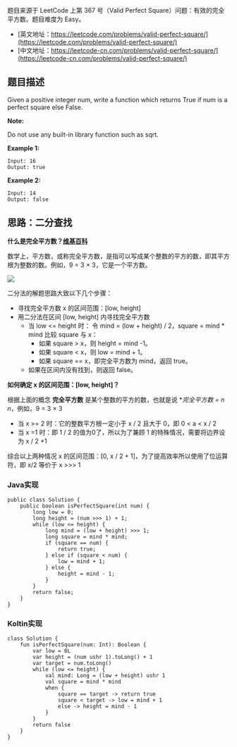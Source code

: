 题目来源于 LeetCode 上第 367 号（Valid Perfect Square）问题：有效的完全平方数。题目难度为 Easy。

* [英文地址：https://leetcode.com/problems/valid-perfect-square/](https://leetcode.com/problems/valid-perfect-square/)
* [中文地址：https://leetcode-cn.com/problems/valid-perfect-square/](https://leetcode-cn.com/problems/valid-perfect-square/)

## 题目描述

Given a positive integer num, write a function which returns True if num is a perfect square else False.

**Note:**

Do not use any built-in library function such as sqrt.

**Example 1:**

```
Input: 16
Output: true
```

**Example 2:**

```
Input: 14
Output: false
```

## 思路：二分查找

**什么是完全平方数？[维基百科](https://zh.wikipedia.org/wiki/%E5%B9%B3%E6%96%B9%E6%95%B0)**

数学上，平方数，或称完全平方数，是指可以写成某个整数的平方的数，即其平方根为整数的数。例如，9 = 3 × 3，它是一个平方数。

![](http://cdn.51git.cn/2020-05-04-158857000585332.jpg)

二分法的解题思路大致以下几个步骤：

* 寻找完全平方数 x 的区间范围：[low, height]
* 用二分法在区间 [low, height] 内寻找完全平方数
    * 当 low <= height 时：
    令 mind = (low + height) / 2，square = mind * mind 比较 square 与 x：
        * 如果 square > x，则 height = mind -1。
        * 如果 square < x，则 low = mind + 1。
        * 如果 square == x，即完全平方数为 mind，返回 true。
    * 如果在区间内没有找到，则返回 false。

**如何确定 x 的区间范围：[low, height]？**  

根据上面的概念 **完全平方数** 是某个整数的平方的数，也就是说 **完全平方数 = n *n**，例如，9 = 3 × 3

* 当 x >= 2 时：它的整数平方根一定小于 x / 2 且大于 0，即 0 < a < x / 2
*  当 x =1 时：即 1 / 2 的值为0了，所以为了兼顾 1 的特殊情况，需要将边界设为 x / 2 +1

综合以上两种情况 x 的区间范围：[0, x / 2 + 1]，为了提高效率所以使用了位运算符，即 x/2 等价于 x >>> 1

### Java实现

```
public class Solution {
    public boolean isPerfectSquare(int num) {
        long low = 0;
        long height = (num >>> 1) + 1;
        while (low <= height) {
            long mind = (low + height) >>> 1;
            long square = mind * mind;
            if (square == num) {
                return true;
            } else if (square < num) {
                low = mind + 1;
            } else {
                height = mind - 1;
            }
        }
        return false;
    }
}
```

### Koltin实现

```
class Solution {
    fun isPerfectSquare(num: Int): Boolean {
        var low = 0L
        var height = (num ushr 1).toLong() + 1
        var target = num.toLong()
        while (low <= height) {
            val mind: Long = (low + height) ushr 1
            val square = mind * mind
            when {
                square == target -> return true
                square < target -> low = mind + 1
                else -> height = mind - 1
            }
        }
        return false
    }
}
```

